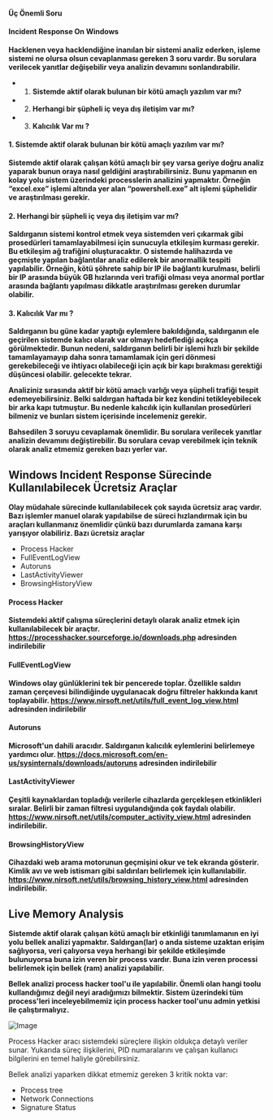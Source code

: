#### Üç Önemli Soru 

#### Incident Response On Windows 

**Hacklenen veya hacklendiğine inanılan bir sistemi analiz ederken, işleme sistemi ne olursa olsun cevaplanması gereken 3 soru vardır. Bu sorulara verilecek yanıtlar değişebilir veya analizin devamını sonlandırabilir.**

- 1. **Sistemde aktif olarak bulunan bir kötü amaçlı yazılım var mı?**
- 2. **Herhangi bir şüpheli iç veya dış iletişim var mı?**
- 3. **Kalıcılık Var mı ?**

#### 1. **Sistemde aktif olarak bulunan bir kötü amaçlı yazılım var mı?**

**Sistemde aktif olarak çalışan kötü amaçlı bir şey varsa geriye doğru analiz yaparak bunun oraya nasıl geldiğini araştırabilirsiniz. Bunu yapmanın en kolay yolu sistem üzerindeki processlerin analizini yapmaktır. Örneğin “excel.exe” işlemi altında yer alan “powershell.exe” alt işlemi şüphelidir ve araştırılması gerekir.**

#### 2. **Herhangi bir şüpheli iç veya dış iletişim var mı?**

**Saldırganın sistemi kontrol etmek veya sistemden veri çıkarmak gibi prosedürleri tamamlayabilmesi için sunucuyla etkileşim kurması gerekir. Bu etkileşim ağ trafiğini oluşturacaktır. O sistemde halihazırda ve geçmişte yapılan bağlantılar analiz edilerek bir anormallik tespiti yapılabilir. Örneğin, kötü şöhrete sahip bir IP ile bağlantı kurulması, belirli bir IP arasında büyük GB hızlarında veri trafiği olması veya anormal portlar arasında bağlantı yapılması dikkatle araştırılması gereken durumlar olabilir.**

#### 3. **Kalıcılık Var mı ?**

**Saldırganın bu güne kadar yaptığı eylemlere bakıldığında, saldırganın ele geçirilen sistemde kalıcı olarak var olmayı hedeflediği açıkça görülmektedir. Bunun nedeni, saldırganın belirli bir işlemi hızlı bir şekilde tamamlayamayıp daha sonra tamamlamak için geri dönmesi gerekebileceği ve ihtiyacı olabileceği için açık bir kapı bırakması gerektiği düşüncesi olabilir. gelecekte tekrar.**

**Analiziniz sırasında aktif bir kötü amaçlı varlığı veya şüpheli trafiği tespit edemeyebilirsiniz. Belki saldırgan haftada bir kez kendini tetikleyebilecek bir arka kapı tutmuştur. Bu nedenle kalıcılık için kullanılan prosedürleri bilmeniz ve bunları sistem içerisinde incelemeniz gerekir.**

**Bahsedilen 3 soruyu cevaplamak önemlidir. Bu sorulara verilecek yanıtlar analizin devamını değiştirebilir. Bu sorulara cevap verebilmek için teknik olarak analiz etmemiz gereken bazı yerler var.**

## Windows Incident Response Sürecinde Kullanılabilecek Ücretsiz Araçlar 

**Olay müdahale sürecinde kullanılabilecek çok sayıda ücretsiz araç vardır. Bazı işlemler manuel olarak yapılabilse de süreci hızlandırmak için bu araçları kullanmanız önemlidir çünkü bazı durumlarda zamana karşı yarışıyor olabiliriz. Bazı ücretsiz araçlar**

- Process Hacker
- FullEventLogView
- Autoruns
- LastActivityViewer
- BrowsingHistoryView 

#### Process Hacker 

**Sistemdeki aktif çalışma süreçlerini detaylı olarak analiz etmek için kullanılabilecek bir araçtır. https://processhacker.sourceforge.io/downloads.php adresinden indirilebilir**

#### FullEventLogView

**Windows olay günlüklerini tek bir pencerede toplar. Özellikle saldırı zaman çerçevesi bilindiğinde uygulanacak doğru filtreler hakkında kanıt toplayabilir. https://www.nirsoft.net/utils/full_event_log_view.html adresinden indirilebilir**

#### Autoruns

**Microsoft'un dahili aracıdır. Saldırganın kalıcılık eylemlerini belirlemeye yardımcı olur. https://docs.microsoft.com/en-us/sysinternals/downloads/autoruns adresinden indirilebilir**

#### LastActivityViewer

**Çeşitli kaynaklardan topladığı verilerle cihazlarda gerçekleşen etkinlikleri sıralar. Belirli bir zaman filtresi uygulandığında çok faydalı olabilir. https://www.nirsoft.net/utils/computer_activity_view.html adresinden indirilebilir.**

#### BrowsingHistoryView

**Cihazdaki web arama motorunun geçmişini okur ve tek ekranda gösterir. Kimlik avı ve web istismarı gibi saldırıları belirlemek için kullanılabilir. https://www.nirsoft.net/utils/browsing_history_view.html adresinden indirilebilir.**


## Live Memory Analysis

**Sistemde aktif olarak çalışan kötü amaçlı bir etkinliği tanımlamanın en iyi yolu bellek analizi yapmaktır. Saldırgan(lar) o anda sisteme uzaktan erişim sağlıyorsa, veri çalıyorsa veya herhangi bir şekilde etkileşimde bulunuyorsa buna izin veren bir process vardır. Buna izin veren processi belirlemek için bellek (ram) analizi yapılabilir.**

**Bellek analizi process hacker tool'u ile yapılabilir. Önemli olan hangi toolu kullandığımız değil neyi aradığımızı bilmektir. Sistem üzerindeki tüm process'leri inceleyebilmemiz için process hacker tool'unu admin yetkisi ile çalıştırmalıyız.**

![Image](/img/process-hacker.png)

Process Hacker aracı sistemdeki süreçlere ilişkin oldukça detaylı veriler sunar. Yukarıda süreç ilişkilerini, PID numaralarını ve çalışan kullanıcı bilgilerini en temel haliyle görebilirsiniz.

Bellek analizi yaparken dikkat etmemiz gereken 3 kritik nokta var:

- Process tree 
- Network Connections
- Signature Status













